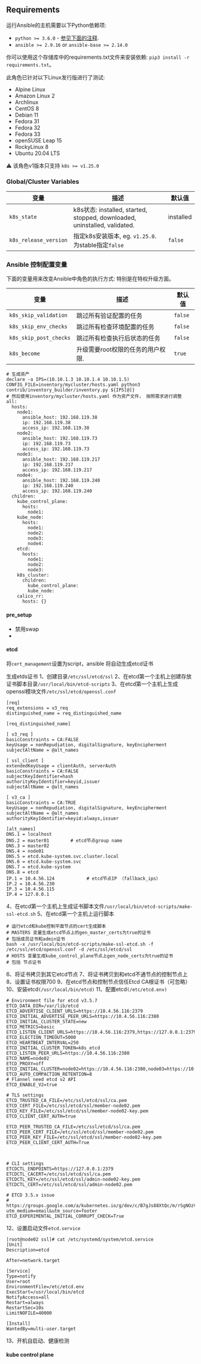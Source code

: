 
## Requirements

运行Ansible的主机需要以下Python依赖项:

- `python >= 3.6.0` - [参见下面的注释](#important-note-about-python).
- `ansible >= 2.9.16` or `ansible-base >= 2.14.0`

你可以使用这个存储库中的requirements.txt文件来安装依赖: `pip3 install -r requirements.txt`。

此角色已针对以下Linux发行版进行了测试:

- Alpine Linux
- Amazon Linux 2
- Archlinux
- CentOS 8
- Debian 11
- Fedora 31
- Fedora 32
- Fedora 33
- openSUSE Leap 15
- RockyLinux 8
- Ubuntu 20.04 LTS

:warning: 该角色v1版本只支持 `k8s >= v1.25.0`

### Global/Cluster Variables

| 变量 | 描述 | 默认值 |
|----|----|----|
| `k8s_state`  | k8s状态: installed, started, stopped, downloaded, uninstalled, validated.  | installed  |
| `k8s_release_version`  | 指定k8s安装版本, eg. `v1.25.0`.  为stable指定`false` | `false`     |

### Ansible 控制配置变量

下面的变量用来改变Ansible中角色的执行方式:
特别是在特权升级方面。

| 变量                   | 描述                                                            | 默认值 |
|------------------------|----------------------------------------------------------------|---------------|
| `k8s_skip_validation`  | 跳过所有验证配置的任务                  | `false`       |
| `k8s_skip_env_checks`  | 跳过所有检查环境配置的任务           | `false`       |
| `k8s_skip_post_checks` | 跳过所有检查执行后状态的任务                | `false`       |
| `k8s_become`           | 升级需要root权限的任务的用户权限. | `true`       |



```
# 生成资产 
declare -a IPS=(10.10.1.3 10.10.1.4 10.10.1.5)
CONFIG_FILE=inventory/mycluster/hosts.yaml python3 contrib/inventory_builder/inventory.py ${IPS[@]}
# 然后使用inventory/mycluster/hosts.yaml 作为资产文件， 按照需求进行调整
all:
  hosts:
    node1:
      ansible_host: 192.168.119.38
      ip: 192.168.119.38
      access_ip: 192.168.119.38
    node2:
      ansible_host: 192.168.119.73
      ip: 192.168.119.73
      access_ip: 192.168.119.73
    node3:
      ansible_host: 192.168.119.217
      ip: 192.168.119.217
      access_ip: 192.168.119.217
    node4:
      ansible_host: 192.168.119.240
      ip: 192.168.119.240
      access_ip: 192.168.119.240
  children:
    kube_control_plane:
      hosts:
        node1:
    kube_node:
      hosts:
        node1:
        node2:
        node3:
        node4:
    etcd:
      hosts:
        node1:
        node2:
        node3:
    k8s_cluster:
      children:
        kube_control_plane:
        kube_node:
    calico_rr:
      hosts: {}

```


#### pre_setup
- 禁用swap
- 


#### etcd

将`cert_management`设置为script，ansible 将自动生成etcd证书


生成etds证书
1、创建目录`/etc/ssl/etcd/ssl`
2、在etcd第一个主机上创建存放证书脚本目录`/usr/local/bin/etcd-scripts`
3、在etcd第一个主机上生成openssl模块文件`/etc/ssl/etcd/openssl.conf`
  ```
  [req]
  req_extensions = v3_req
  distinguished_name = req_distinguished_name

  [req_distinguished_name]

  [ v3_req ]
  basicConstraints = CA:FALSE
  keyUsage = nonRepudiation, digitalSignature, keyEncipherment
  subjectAltName = @alt_names

  [ ssl_client ]
  extendedKeyUsage = clientAuth, serverAuth
  basicConstraints = CA:FALSE
  subjectKeyIdentifier=hash
  authorityKeyIdentifier=keyid,issuer
  subjectAltName = @alt_names

  [ v3_ca ]
  basicConstraints = CA:TRUE
  keyUsage = nonRepudiation, digitalSignature, keyEncipherment
  subjectAltName = @alt_names
  authorityKeyIdentifier=keyid:always,issuer

  [alt_names]
  DNS.1 = localhost
  DNS.2 = master01        # etcd节点group name
  DNS.3 = master02
  DNS.4 = node01
  DNS.5 = etcd.kube-system.svc.cluster.local
  DNS.6 = etcd.kube-system.svc
  DNS.7 = etcd.kube-system
  DNS.8 = etcd
  IP.1 = 10.4.56.124            # etcd节点IP （fallback_ips）
  IP.2 = 10.4.56.230
  IP.3 = 10.4.56.115
  IP.4 = 127.0.0.1
  ```
4、在etcd第一个主机上生成证书脚本文件`/usr/local/bin/etcd-scripts/make-ssl-etcd.sh`
5、在etcd第一个主机上运行脚本
  ```
  # 运行etcd和kube控制平面节点的cert生成脚本
  # MASTERS 变量生成etcd节点上的gen_master_certs为true的证书
  # 包括成员证书和admin证书
  bash -x /usr/local/bin/etcd-scripts/make-ssl-etcd.sh -f /etc/ssl/etcd/openssl.conf -d /etc/ssl/etcd/ssl
  # HOSTS 变量生成kube_control_plane节点上gen_node_certs为true的证书
  # 包括 节点证书
  ```
  6、将证书拷贝到其它etcd节点
  7、将证书拷贝到和etcd不通节点的控制节点上
  8、设置证书权限700
  9、在etcd节点和控制节点信任Etcd CA根证书（可忽略）
  10、安装etcd`(/usr/local/bin/etcd)`
  11、配置etcd`(/etc/etcd.env)`
  ```
  # Environment file for etcd v3.5.7
  ETCD_DATA_DIR=/var/lib/etcd
  ETCD_ADVERTISE_CLIENT_URLS=https://10.4.56.116:2379
  ETCD_INITIAL_ADVERTISE_PEER_URLS=https://10.4.56.116:2380
  ETCD_INITIAL_CLUSTER_STATE=new
  ETCD_METRICS=basic
  ETCD_LISTEN_CLIENT_URLS=https://10.4.56.116:2379,https://127.0.0.1:2379
  ETCD_ELECTION_TIMEOUT=5000
  ETCD_HEARTBEAT_INTERVAL=250
  ETCD_INITIAL_CLUSTER_TOKEN=k8s_etcd
  ETCD_LISTEN_PEER_URLS=https://10.4.56.116:2380
  ETCD_NAME=node02
  ETCD_PROXY=off
  ETCD_INITIAL_CLUSTER=node02=https://10.4.56.116:2380,node03=https://10.4.56.106:2380
  ETCD_AUTO_COMPACTION_RETENTION=8
  # Flannel need etcd v2 API
  ETCD_ENABLE_V2=true

  # TLS settings
  ETCD_TRUSTED_CA_FILE=/etc/ssl/etcd/ssl/ca.pem
  ETCD_CERT_FILE=/etc/ssl/etcd/ssl/member-node02.pem
  ETCD_KEY_FILE=/etc/ssl/etcd/ssl/member-node02-key.pem
  ETCD_CLIENT_CERT_AUTH=true

  ETCD_PEER_TRUSTED_CA_FILE=/etc/ssl/etcd/ssl/ca.pem
  ETCD_PEER_CERT_FILE=/etc/ssl/etcd/ssl/member-node02.pem
  ETCD_PEER_KEY_FILE=/etc/ssl/etcd/ssl/member-node02-key.pem
  ETCD_PEER_CLIENT_CERT_AUTH=True



  # CLI settings
  ETCDCTL_ENDPOINTS=https://127.0.0.1:2379
  ETCDCTL_CACERT=/etc/ssl/etcd/ssl/ca.pem
  ETCDCTL_KEY=/etc/ssl/etcd/ssl/admin-node02-key.pem
  ETCDCTL_CERT=/etc/ssl/etcd/ssl/admin-node02.pem

  # ETCD 3.5.x issue
  # https://groups.google.com/a/kubernetes.io/g/dev/c/B7gJs88XtQc/m/rSgNOzV2BwAJ?utm_medium=email&utm_source=footer
  ETCD_EXPERIMENTAL_INITIAL_CORRUPT_CHECK=True

  ```

12、设置启动文件`etcd.service`
  ```
  [root@node02 ssl]# cat /etc/systemd/system/etcd.service 
  [Unit]
  Description=etcd
  
  After=network.target

  [Service]
  Type=notify
  User=root
  EnvironmentFile=/etc/etcd.env
  ExecStart=/usr/local/bin/etcd
  NotifyAccess=all
  Restart=always
  RestartSec=10s
  LimitNOFILE=40000

  [Install]
  WantedBy=multi-user.target
  ```

13、开机自启动、健康检测



#### kube control plane


